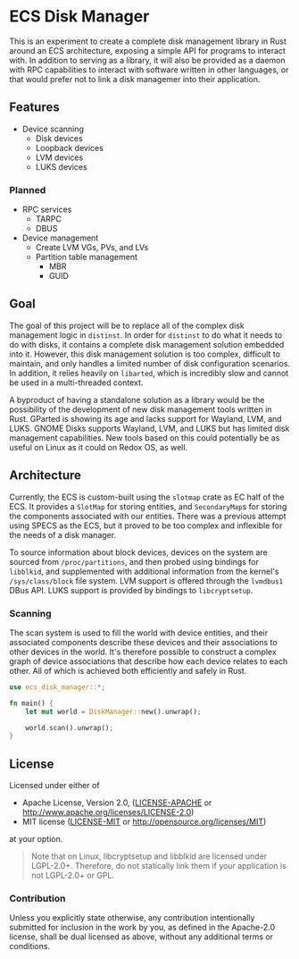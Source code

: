 # ECS Disk Manager

This is an experiment to create a complete disk management library in Rust around an ECS architecture, exposing a simple API for programs to interact with. In addition to serving as a library, it will also be provided as a daemon with RPC capabilities to interact with software written in other languages, or that would prefer not to link a disk managemer into their application.

## Features

- Device scanning
  - Disk devices
  - Loopback devices
  - LVM devices
  - LUKS devices

### Planned

- RPC services
  - TARPC
  - DBUS
- Device management
  - Create LVM VGs, PVs, and LVs
  - Partition table management
    - MBR
    - GUID

## Goal

The goal of this project will be to replace all of the complex disk management logic in `distinst`. In order for `distinst` to do what it needs to do with disks, it contains a complete disk management solution embedded into it. However, this disk management solution is too complex, difficult to maintain, and only handles a limited number of disk configuration scenarios. In addition, it relies heavily on `libarted`, which is incredibly slow and cannot be used in a multi-threaded context.

A byproduct of having a standalone solution as a library would be the possibility of the development of new disk management tools written in Rust. GParted is showing its age and lacks support for Wayland, LVM, and LUKS. GNOME Disks supports Wayland, LVM, and LUKS but has limited disk management capabilities. New tools based on this could potentially be as useful on Linux as it could on Redox OS, as well.

## Architecture

Currently, the ECS is custom-built using the `slotmap` crate as EC half of the ECS. It provides a `SlotMap` for storing entities, and `SecondaryMap`s for storing the components associated with our entities. There was a previous attempt using SPECS as the ECS, but it proved to be too complex and inflexible for the needs of a disk manager.

To source information about block devices, devices on the system are sourced from `/proc/partitions`, and then probed using bindings for `libblkid`, and supplemented with additional information from the kernel's `/sys/class/block` file system. LVM support is offered through the `lvmdbus1` DBus API. LUKS support is provided by bindings to `libcryptsetup`.

### Scanning

The scan system is used to fill the world with device entities, and their associated components describe these devices and their associations to other devices in the world. It's therefore possible to construct a complex graph of device associations that describe how each device relates to each other. All of which is achieved both efficiently and safely in Rust.

```rust
use ecs_disk_manager::*;

fn main() {
    let mut world = DiskManager::new().unwrap();

    world.scan().unwrap();
}
```

## License

Licensed under either of

 * Apache License, Version 2.0, ([LICENSE-APACHE](LICENSE-APACHE) or http://www.apache.org/licenses/LICENSE-2.0)
 * MIT license ([LICENSE-MIT](LICENSE-MIT) or http://opensource.org/licenses/MIT)

at your option.

> Note that on Linux, libcryptsetup and libblkid are licensed under LGPL-2.0+. Therefore, do not statically link them if your application is not LGPL-2.0+ or GPL.

### Contribution

Unless you explicitly state otherwise, any contribution intentionally submitted for inclusion in the work by you, as defined in the Apache-2.0 license, shall be dual licensed as above, without any additional terms or conditions.
